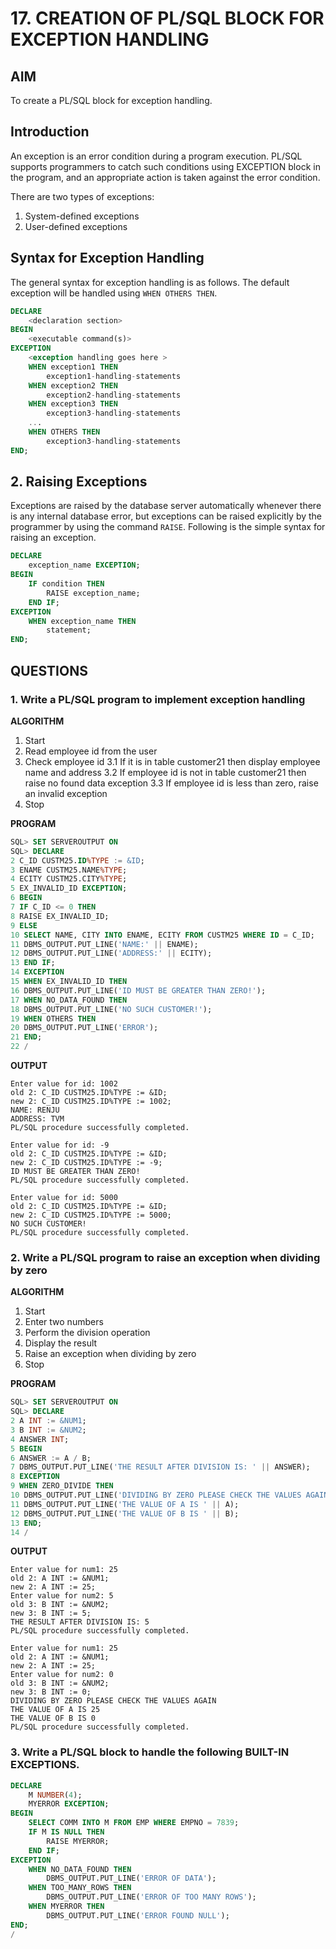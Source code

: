 # 17. CREATION OF PL/SQL BLOCK FOR EXCEPTION HANDLING

## AIM
To create a PL/SQL block for exception handling.

## Introduction
An exception is an error condition during a program execution. PL/SQL supports programmers to catch such conditions using EXCEPTION block in the program, and an appropriate action is taken against the error condition.

There are two types of exceptions:
1. System-defined exceptions
2. User-defined exceptions

## Syntax for Exception Handling
The general syntax for exception handling is as follows. The default exception will be handled using `WHEN OTHERS THEN`.

```sql
DECLARE
    <declaration section>
BEGIN
    <executable command(s)>
EXCEPTION
    <exception handling goes here >
    WHEN exception1 THEN
        exception1-handling-statements
    WHEN exception2 THEN
        exception2-handling-statements
    WHEN exception3 THEN
        exception3-handling-statements
    ...
    WHEN OTHERS THEN
        exception3-handling-statements
END;
```

## 2. Raising Exceptions
Exceptions are raised by the database server automatically whenever there is any internal database error, but exceptions can be raised explicitly by the programmer by using the command `RAISE`. Following is the simple syntax for raising an exception.

```sql
DECLARE
    exception_name EXCEPTION;
BEGIN
    IF condition THEN
        RAISE exception_name;
    END IF;
EXCEPTION
    WHEN exception_name THEN
        statement;
END;
```

## QUESTIONS

### 1. Write a PL/SQL program to implement exception handling

**ALGORITHM**
1. Start
2. Read employee id from the user
3. Check employee id
   3.1 If it is in table customer21 then display employee name and address
   3.2 If employee id is not in table customer21 then raise no found data exception
   3.3 If employee id is less than zero, raise an invalid exception
4. Stop

**PROGRAM**
```sql
SQL> SET SERVEROUTPUT ON
SQL> DECLARE
2 C_ID CUSTM25.ID%TYPE := &ID;
3 ENAME CUSTM25.NAME%TYPE;
4 ECITY CUSTM25.CITY%TYPE;
5 EX_INVALID_ID EXCEPTION;
6 BEGIN
7 IF C_ID <= 0 THEN
8 RAISE EX_INVALID_ID;
9 ELSE
10 SELECT NAME, CITY INTO ENAME, ECITY FROM CUSTM25 WHERE ID = C_ID;
11 DBMS_OUTPUT.PUT_LINE('NAME:' || ENAME);
12 DBMS_OUTPUT.PUT_LINE('ADDRESS:' || ECITY);
13 END IF;
14 EXCEPTION
15 WHEN EX_INVALID_ID THEN
16 DBMS_OUTPUT.PUT_LINE('ID MUST BE GREATER THAN ZERO!');
17 WHEN NO_DATA_FOUND THEN
18 DBMS_OUTPUT.PUT_LINE('NO SUCH CUSTOMER!');
19 WHEN OTHERS THEN
20 DBMS_OUTPUT.PUT_LINE('ERROR');
21 END;
22 /
```

**OUTPUT**
```
Enter value for id: 1002
old 2: C_ID CUSTM25.ID%TYPE := &ID;
new 2: C_ID CUSTM25.ID%TYPE := 1002;
NAME: RENJU
ADDRESS: TVM
PL/SQL procedure successfully completed.
```

```
Enter value for id: -9
old 2: C_ID CUSTM25.ID%TYPE := &ID;
new 2: C_ID CUSTM25.ID%TYPE := -9;
ID MUST BE GREATER THAN ZERO!
PL/SQL procedure successfully completed.
```

```
Enter value for id: 5000
old 2: C_ID CUSTM25.ID%TYPE := &ID;
new 2: C_ID CUSTM25.ID%TYPE := 5000;
NO SUCH CUSTOMER!
PL/SQL procedure successfully completed.
```

### 2. Write a PL/SQL program to raise an exception when dividing by zero

**ALGORITHM**
1. Start
2. Enter two numbers
3. Perform the division operation
4. Display the result
5. Raise an exception when dividing by zero
6. Stop

**PROGRAM**
```sql
SQL> SET SERVEROUTPUT ON
SQL> DECLARE
2 A INT := &NUM1;
3 B INT := &NUM2;
4 ANSWER INT;
5 BEGIN
6 ANSWER := A / B;
7 DBMS_OUTPUT.PUT_LINE('THE RESULT AFTER DIVISION IS: ' || ANSWER);
8 EXCEPTION
9 WHEN ZERO_DIVIDE THEN
10 DBMS_OUTPUT.PUT_LINE('DIVIDING BY ZERO PLEASE CHECK THE VALUES AGAIN');
11 DBMS_OUTPUT.PUT_LINE('THE VALUE OF A IS ' || A);
12 DBMS_OUTPUT.PUT_LINE('THE VALUE OF B IS ' || B);
13 END;
14 /
```

**OUTPUT**
```
Enter value for num1: 25
old 2: A INT := &NUM1;
new 2: A INT := 25;
Enter value for num2: 5
old 3: B INT := &NUM2;
new 3: B INT := 5;
THE RESULT AFTER DIVISION IS: 5
PL/SQL procedure successfully completed.
```

```
Enter value for num1: 25
old 2: A INT := &NUM1;
new 2: A INT := 25;
Enter value for num2: 0
old 3: B INT := &NUM2;
new 3: B INT := 0;
DIVIDING BY ZERO PLEASE CHECK THE VALUES AGAIN
THE VALUE OF A IS 25
THE VALUE OF B IS 0
PL/SQL procedure successfully completed.
```

### 3. Write a PL/SQL block to handle the following BUILT-IN EXCEPTIONS.

```sql
DECLARE
    M NUMBER(4);
    MYERROR EXCEPTION;
BEGIN
    SELECT COMM INTO M FROM EMP WHERE EMPNO = 7839;
    IF M IS NULL THEN
        RAISE MYERROR;
    END IF;
EXCEPTION
    WHEN NO_DATA_FOUND THEN
        DBMS_OUTPUT.PUT_LINE('ERROR OF DATA');
    WHEN TOO_MANY_ROWS THEN
        DBMS_OUTPUT.PUT_LINE('ERROR OF TOO MANY ROWS');
    WHEN MYERROR THEN
        DBMS_OUTPUT.PUT_LINE('ERROR FOUND NULL');
END;
/
```
